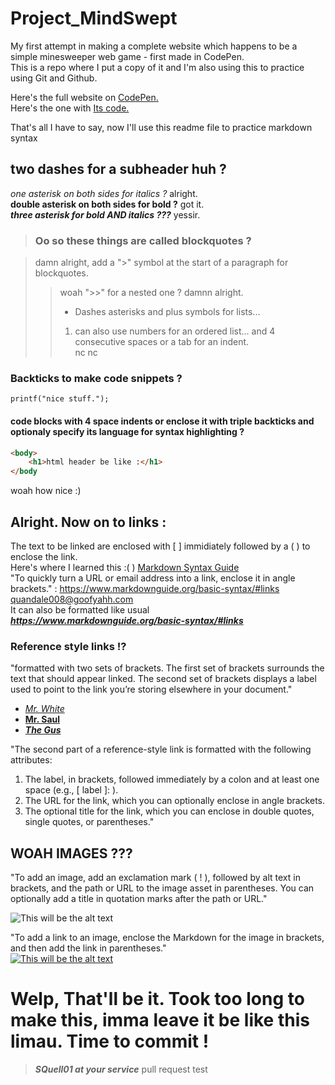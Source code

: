 # Project_MindSwept

My first attempt in making a complete website which happens to be a simple minesweeper web game - first made in CodePen.  
This is a repo where I put a copy of it and I'm also using this to practice using Git and Github.  

Here's the full website on [CodePen.](https://codepen.io/stephensq/full/PoabeJm "The Full Page View")  
Here's the one with [Its code.](https://codepen.io/stephensq/pen/PoabeJm "Along With Its Code")

That's all I have to say, now I'll use this readme file to practice markdown syntax

## two dashes for a subheader huh ?

*one asterisk on both sides for italics ?* alright.  
**double asterisk on both sides for bold ?** got it.  
***three asterisk for bold AND italics ???*** yessir.

> ### Oo so these things are called blockquotes ?

> damn alright, add a ">" symbol at the start of a paragraph for blockquotes.
>> woah ">>" for a nested one ? damnn alright.  
>> - Dashes asterisks and plus symbols for lists...  
>> 1. can also use numbers for an ordered list...
>>    and 4 consecutive spaces or a tab for an indent.  
> nc nc

### Backticks to make code snippets ?

`printf("nice stuff.");`

#### code blocks with 4 space indents or enclose it with triple backticks and optionaly specify its language for syntax highlighting ?

```html
<body>  
    <h1>html header be like :</h1>
</body
```
woah how nice :)

## Alright. Now on to links :

The text to be linked are enclosed with [ ] immidiately followed by a ( ) to enclose the link.  
Here's where I learned this :( ) 
[Markdown Syntax Guide](https://www.markdownguide.org/basic-syntax/#links "add a link title to appear upon hover with quotation marks :() HOW AMAZING IS THAT ?")  
"To quickly turn a URL or email address into a link, enclose it in angle brackets." :
<https://www.markdownguide.org/basic-syntax/#links>  
<quandale008@goofyahh.com>  
It can also be formatted like usual ***<https://www.markdownguide.org/basic-syntax/#links>***  

### Reference style links !?

"formatted with two sets of brackets. The first set of brackets surrounds the text that should appear linked. The second set of brackets displays a label used to point to the link you’re storing elsewhere in your document."

- *[Mr. White][1]*  
- **[Mr. Saul][2]**  
- ***[The Gus][3]***

"The second part of a reference-style link is formatted with the following attributes:

1. The label, in brackets, followed immediately by a colon and at least one space (e.g., [ label ]: ).
2. The URL for the link, which you can optionally enclose in angle brackets.
3. The optional title for the link, which you can enclose in double quotes, single quotes, or parentheses."

[1]: https://breakingbad.fandom.com/wiki/Walter_White "I'll stick with using quotations thank you."
[2]: https://breakingbad.fandom.com/wiki/Jimmy_McGill "I like these three tho"
[3]: https://breakingbad.fandom.com/wiki/Gustavo_Fring "Even at my time their memes are dead already but I bet it lives on just like the franchise :)"

## WOAH IMAGES ???

"To add an image, add an exclamation mark ( ! ), followed by alt text in brackets, and the path or URL to the image asset in parentheses. You can optionally add a title in quotation marks after the path or URL."

![This will be the alt text](https://static.wikia.nocookie.net/gtawiki/images/7/70/CJ-GTASA.png/revision/latest?cb=20190612091918)

"To add a link to an image, enclose the Markdown for the image in brackets, and then add the link in parentheses."  
[![This will be the alt text](https://static.wikia.nocookie.net/gtawiki/images/7/70/CJ-GTASA.png/revision/latest?cb=20190612091918)](https://gta.fandom.com/wiki/Characters_in_GTA_San_Andreas)

# Welp, That'll be it. Took too long to make this, imma leave it be like this limau. Time to commit !

>***SQuell01 at your service***
pull request test